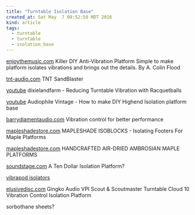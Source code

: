 ```yaml
---
title: "Turntable Isolation Base"
created_at: Sat May  7 09:52:50 MDT 2016
kind: article
tags:
  - turntable
  - turntable
  - isolation_base
---
```


<a href="http://www.enjoythemusic.com/magazine/equipment/0508/diy_platform.htm" target="_blank">enjoythemusic.com</a> Killer DIY Anti-Vibration Platform Simple to make platform isolates vibrations and brings out the details.  By A. Colin Flood

<a href="http://www.tnt-audio.com/clinica/sandblaster_e.html" target="_blank">tnt-audio.com</a> TNT SandBlaster

<a href="https://www.youtube.com/watch?v=PjNI6mlRtZo" target="_blank">youtube</a> dixielandfarm - Reducing Turntable Vibration with Racquetballs

<a href="https://www.youtube.com/watch?v=Q-Cc7PTihmY" target="_blank">youtube</a> Audiophile Vintage - How to make DIY Highend Isolation platform base

<a href="http://www.barrydiamentaudio.com/vibration.htm" target="_blank">barrydiamentaudio.com</a> Vibration control for better performance

<a href="http://shop.mapleshadestore.com/Isoblocks/products/1/" target="_blank">mapleshadestore.com</a> MAPLESHADE ISOBLOCKS - Isolating Footers For Maple Platforms   

<a href="http://shop.mapleshadestore.com/Maple-Platforms/departments/46/" target="_blank">mapleshadestore.com</a> HANDCRAFTED AIR-DRIED AMBROSIAN MAPLE PLATFORMS 

<a href="http://www.soundstage.com/weaver03.htm" target="_blank">soundstage.com</a> A Ten Dollar Isolation Platform?

<a href="http://www.vibrapod.com/vibrapod.htm" target="_blank">vibrapod isolators</a>

<a href="http://www.elusivedisc.com/Gingko-Audio-VPI-Scout-Scoutmaster-Turntable-Cloud-10-Vibration-Control-Isolation-Platform/productinfo/GINIPCLB/" target="_blank">elusivedisc.com</a> Gingko Audio VPI Scout & Scoutmaster Turntable Cloud 10 Vibration Control Isolation Platform


sorbothane sheets?

<!--
html boilerplate
<a href="" target="_blank"></a>
<img src="" width="400px">
<ul>
  <li></li>
</ul>
<pre>
</pre>
<pre><code>
</code></pre>
-->
